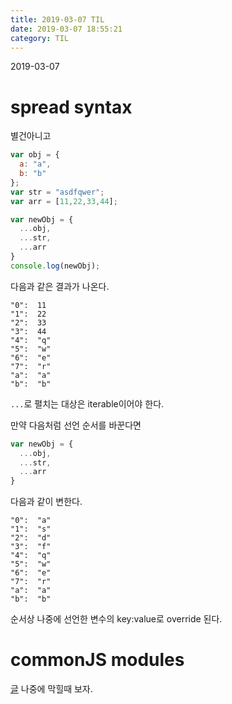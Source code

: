 ```yaml
---
title: 2019-03-07 TIL
date: 2019-03-07 18:55:21
category: TIL
---
```

2019-03-07

# spread syntax
별건아니고
```javascript
var obj = {
  a: "a",
  b: "b"
};
var str = "asdfqwer";
var arr = [11,22,33,44];

var newObj = {
  ...obj,
  ...str,
  ...arr
}
console.log(newObj);
```
다음과 같은 결과가 나온다.
```
"0":  11
"1":  22
"2":  33
"3":  44
"4":  "q"
"5":  "w"
"6":  "e"
"7":  "r"
"a":  "a"
"b":  "b"
```
`...`로 펼치는 대상은 iterable이어야 한다.

만약 다음처럼 선언 순서를 바꾼다면
```javascript
var newObj = {
  ...obj,
  ...str,
  ...arr
}
```
다음과 같이 변한다.
```
"0":  "a"
"1":  "s"
"2":  "d"
"3":  "f"
"4":  "q"
"5":  "w"
"6":  "e"
"7":  "r"
"a":  "a"
"b":  "b"
```
순서상 나중에 선언한 변수의 key:value로 override 된다.


# commonJS modules
[글](https://www.sitepoint.com/understanding-module-exports-exports-node-js/)
나중에 막힐때 보자.

